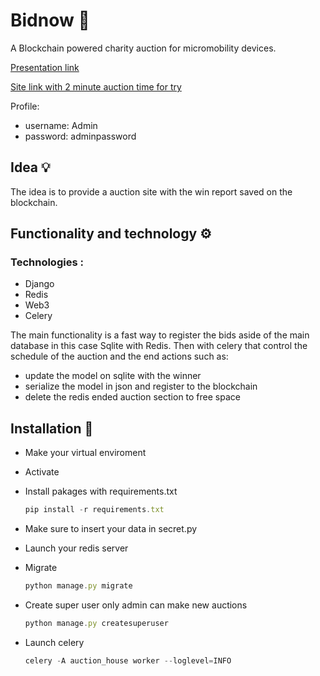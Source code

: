 # Bidnow 🔨 
A Blockchain powered charity auction for micromobility devices.

[Presentation link](https://www.canva.com/design/DAFZ0C5fHko/RoesW9ONoY4EHaFwKnIrpw/view?utm_content=DAFZ0C5fHko&utm_campaign=designshare&utm_medium=link&utm_source=publishsharelink)

[Site link with 2 minute auction time for try](http://35.157.207.149:8000)

Profile:
- username: Admin
- password: adminpassword
## Idea 💡
The idea is to provide a auction site with the win
report saved on the blockchain. 

## Functionality and technology ⚙️

### Technologies :
- Django 
- Redis
- Web3
- Celery

The main functionality is a fast way to register the
bids aside of the main database in this case Sqlite
with Redis. Then with celery that control the schedule
of the auction and the end actions such as:
- update the model on sqlite with the winner
- serialize the model in json and register to the blockchain 
- delete the redis ended auction section to free space

## Installation 🔧

 - Make your virtual enviroment
 
 - Activate
 
 - Install pakages with requirements.txt
 
   ```js
   pip install -r requirements.txt
   ```
 - Make sure to insert your data in secret.py
 - Launch your redis server
 
 - Migrate
 
    ```js
   python manage.py migrate
   ```
 - Create super user only admin can make new auctions
 
   ```js
   python manage.py createsuperuser
   ```
 - Launch celery 
 
   ```js
   celery -A auction_house worker --loglevel=INFO
   ```

